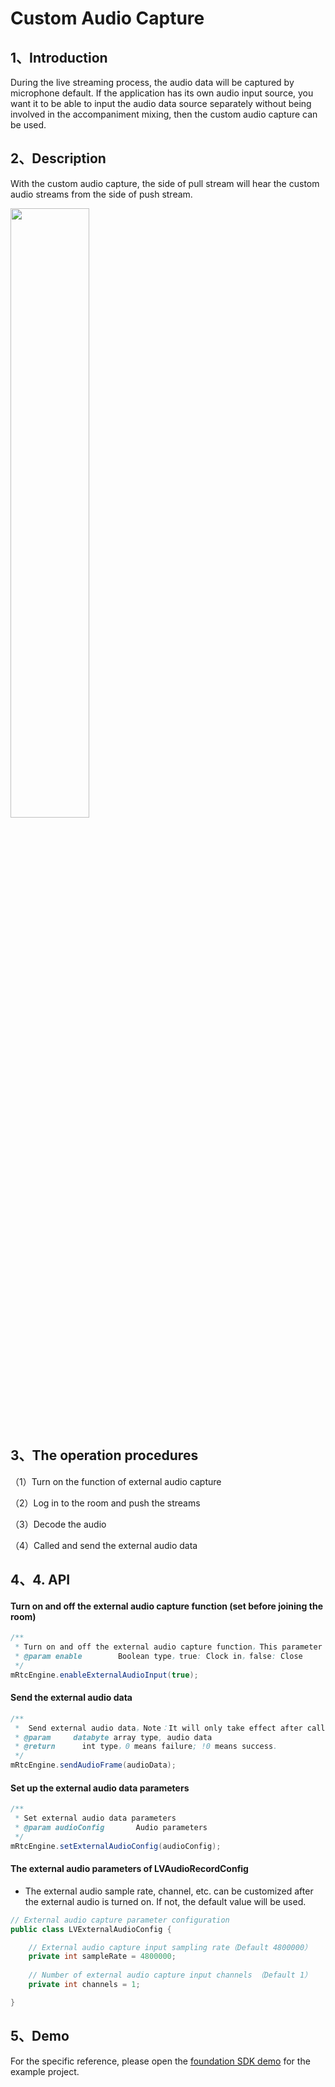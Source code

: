 # Custom Audio Capture

## <a name='1'></a>1、Introduction

During the live streaming process, the audio data will be captured by microphone default. If the application has its own audio input source, you want it to be able to input the audio data source separately without being involved in the accompaniment mixing, then the custom audio capture can be used.

## <a name='2'></a>2、Description

With the custom audio capture, the side of pull stream will hear the custom audio streams from the side of push stream.

<img src="https://dl.linkv.io/doc/en/android/rtc/images/diy_audio_extra2.png" width="iOS_Auth2" style="width:50%;" />

## <a name='3'></a>3、The operation procedures

（1）Turn on the function of external audio capture

（2）Log in to the room and push the streams

（3）Decode the audio

（4）Called and send the external audio data

## <a name='4'></a>4、4. API

#### Turn on and off the external audio capture function (set before joining the room)

```java
/**
 * Turn on and off the external audio capture function，This parameter will automatically disable the built-in microphone function of the SDK if the card is clocked in, and the user will input audio PCM data to the SDK.
 * @param enable        Boolean type，true: Clock in，false: Close
 */
mRtcEngine.enableExternalAudioInput(true);
```

#### Send the external audio data

```java
/**
 *  Send external audio data，Note：It will only take effect after calling enableExternalAudioInput to open the external audio input interface
 * @param     databyte array type, audio data
 * @return      int type，0 means failure; !0 means success.
 */
mRtcEngine.sendAudioFrame(audioData);
```

#### Set up the external audio data parameters

```java
/**
 * Set external audio data parameters
 * @param audioConfig       Audio parameters
 */
mRtcEngine.setExternalAudioConfig(audioConfig);
```

#### The external audio parameters of LVAudioRecordConfig

* The external audio sample rate, channel, etc. can be customized after the external audio is turned on. If not, the default value will be used.

```java
// External audio capture parameter configuration
public class LVExternalAudioConfig {

    // External audio capture input sampling rate（Default 4800000）
    private int sampleRate = 4800000;
    
    // Number of external audio capture input channels （Default 1）
    private int channels = 1;

}
```

## <a name='5'></a>5、Demo

For the specific reference, please open the [foundation SDK demo](/?p=/en/android/rtc/download_sdk.md&k=LKdNguJq)  for the example project.


